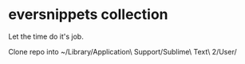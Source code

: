 eversnippets collection
=================

Let the time do it's job.

Clone repo into
~/Library/Application\ Support/Sublime\ Text\ 2/User/